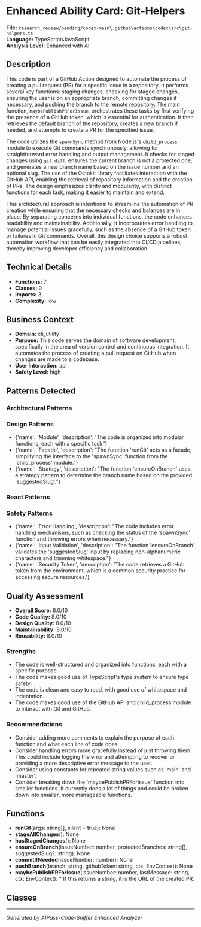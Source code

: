 # Enhanced Ability Card: Git-Helpers

**File:** `research_review/pending/codex-main\.github\actions\codex\src\git-helpers.ts`  
**Language:** TypeScript/JavaScript  
**Analysis Level:** Enhanced with AI

## Description

This code is part of a GitHub Action designed to automate the process of creating a pull request (PR) for a specific issue in a repository. It performs several key functions: staging changes, checking for staged changes, ensuring the user is on an appropriate branch, committing changes if necessary, and pushing the branch to the remote repository. The main function, `maybePublishPRForIssue`, orchestrates these tasks by first verifying the presence of a GitHub token, which is essential for authentication. It then retrieves the default branch of the repository, creates a new branch if needed, and attempts to create a PR for the specified issue.

The code utilizes the `spawnSync` method from Node.js's `child_process` module to execute Git commands synchronously, allowing for straightforward error handling and output management. It checks for staged changes using `git diff`, ensures the current branch is not a protected one, and generates a new branch name based on the issue number and an optional slug. The use of the Octokit library facilitates interaction with the GitHub API, enabling the retrieval of repository information and the creation of PRs. The design emphasizes clarity and modularity, with distinct functions for each task, making it easier to maintain and extend.

This architectural approach is intentional to streamline the automation of PR creation while ensuring that the necessary checks and balances are in place. By separating concerns into individual functions, the code enhances readability and maintainability. Additionally, it incorporates error handling to manage potential issues gracefully, such as the absence of a GitHub token or failures in Git commands. Overall, this design choice supports a robust automation workflow that can be easily integrated into CI/CD pipelines, thereby improving developer efficiency and collaboration.

## Technical Details

- **Functions:** 7
- **Classes:** 0
- **Imports:** 3
- **Complexity:** low




## Business Context

- **Domain:** cli_utility
- **Purpose:** This code serves the domain of software development, specifically in the area of version control and continuous integration. It automates the process of creating a pull request on GitHub when changes are made to a codebase.
- **User Interaction:** api
- **Safety Level:** high



## Patterns Detected

### Architectural Patterns


### Design Patterns
- {'name': 'Module', 'description': 'The code is organized into modular functions, each with a specific task.'}
- {'name': 'Facade', 'description': "The function 'runGit' acts as a facade, simplifying the interface to the 'spawnSync' function from the 'child_process' module."}
- {'name': 'Strategy', 'description': "The function 'ensureOnBranch' uses a strategy pattern to determine the branch name based on the provided 'suggestedSlug'."}

### React Patterns


### Safety Patterns
- {'name': 'Error Handling', 'description': "The code includes error handling mechanisms, such as checking the status of the 'spawnSync' function and throwing errors when necessary."}
- {'name': 'Input Validation', 'description': "The function 'ensureOnBranch' validates the 'suggestedSlug' input by replacing non-alphanumeric characters and trimming whitespace."}
- {'name': 'Security Token', 'description': 'The code retrieves a GitHub token from the environment, which is a common security practice for accessing secure resources.'}



## Quality Assessment

- **Overall Score:** 8.0/10
- **Code Quality:** 8.0/10
- **Design Quality:** 8.0/10
- **Maintainability:** 8.0/10
- **Reusability:** 8.0/10

### Strengths
- The code is well-structured and organized into functions, each with a specific purpose.
- The code makes good use of TypeScript's type system to ensure type safety.
- The code is clean and easy to read, with good use of whitespace and indentation.
- The code makes good use of the GitHub API and child_process module to interact with Git and GitHub.

### Recommendations
- Consider adding more comments to explain the purpose of each function and what each line of code does.
- Consider handling errors more gracefully instead of just throwing them. This could include logging the error and attempting to recover or providing a more descriptive error message to the user.
- Consider using constants for repeated string values such as 'main' and 'master'.
- Consider breaking down the 'maybePublishPRForIssue' function into smaller functions. It currently does a lot of things and could be broken down into smaller, more manageable functions.


## Functions

- **runGit**(args: string[], silent = true): None
- **stageAllChanges**(): None
- **hasStagedChanges**(): None
- **ensureOnBranch**(issueNumber: number, protectedBranches: string[], suggestedSlug?: string): None
- **commitIfNeeded**(issueNumber: number): None
- **pushBranch**(branch: string, githubToken: string, ctx: EnvContext): None
- **maybePublishPRForIssue**(issueNumber: number, lastMessage: string, ctx: EnvContext): * If this returns a string, it is the URL of the created PR.

## Classes



---
*Generated by AIPass-Code-Sniffer Enhanced Analyzer*
